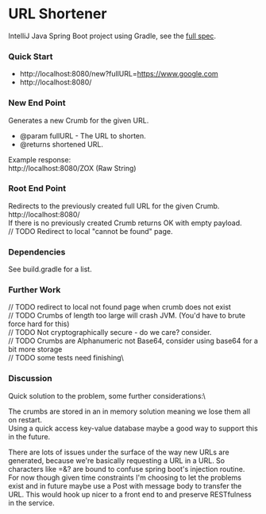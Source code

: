 # URL Shortener
IntelliJ Java Spring Boot project using Gradle, see the [full spec](https://github.com/LousyLeonard/url-shortener/blob/master/TaskSpec.txt).


### Quick Start 
* http://localhost:8080/new?fullURL=https://www.google.com
* http://localhost:8080/<Crumb>

### New End Point
Generates a new Crumb for the given URL.
* @param fullURL - The URL to shorten.
* @returns shortened URL.

Example response:\
http://localhost:8080/ZOX (Raw String)

### Root End Point
Redirects to the previously created full URL for the given Crumb.\
http://localhost:8080/<Crumb>\
If there is no previously created Crumb returns OK with empty payload.\
// TODO Redirect to local "cannot be found" page.

### Dependencies
See build.gradle for a list.

### Further Work
// TODO redirect to local not found page when crumb does not exist\
// TODO Crumbs of length too large will crash JVM. (You'd have to brute force hard for this)\
// TODO Not cryptographically secure - do we care? consider.\
// TODO Crumbs are Alphanumeric not Base64, consider using base64 for a bit more storage\
// TODO some tests need finishing\

### Discussion
Quick solution to the problem, some further considerations:\

The crumbs are stored in an in memory solution meaning we lose them all on restart.\
Using a quick access key-value database maybe a good way to support this in the future.

There are lots of issues under the surface of the way new URLs are generated,
because we're basically requesting a URL in a URL. So characters like =&? are bound to confuse
spring boot's injection routine.\
For now though given time constraints I'm choosing to let
the problems exist and in future maybe use a Post with message body to transfer the URL. 
This would hook up nicer to a front end to and preserve RESTfulness in the service.
